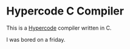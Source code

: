 # Hypercode C Compiler

This is a [Hypercode](https://github.com/tecc/Hypercode) compiler written in C.

I was bored on a friday.